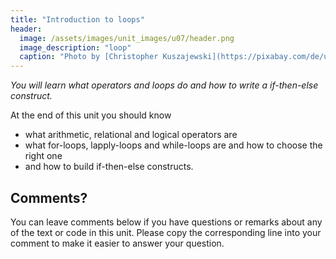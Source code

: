 ```yaml
---
title: "Introduction to loops"
header:
  image: /assets/images/unit_images/u07/header.png
  image_description: "loop"
  caption: "Photo by [Christopher Kuszajewski](https://pixabay.com/de/users/kuszapro-369349/?utm_source=link-attribution&amp;utm_medium=referral&amp;utm_campaign=image&amp;utm_content=583537) [from Pixabay](https://pixabay.com/de/?utm_source=link-attribution&amp;utm_medium=referral&amp;utm_campaign=image&amp;utm_content=583537)"
---
```

*You will learn what operators and loops do and how to write a if-then-else construct.*

<!--more-->

At the end of this unit you should know

* what arithmetic, relational and logical operators are
* what for-loops, lapply-loops and while-loops are and how to choose the right one
* and how to build if-then-else constructs.

## Comments?
You can leave comments below if you have questions or remarks about any of the text or code in this unit.
Please copy the corresponding line into your comment to make it easier to answer your question.

<script src="https://utteranc.es/client.js"
        repo="GeoMOER/moer-base-r"
        issue-term="moer-base-r_unit07"
        theme="github-light"
        crossorigin="anonymous"
        async>
</script>


<!--
## Further reading

add some day

Bild von <a href="https://pixabay.com/de/users/kuszapro-369349/?utm_source=link-attribution&amp;utm_medium=referral&amp;utm_campaign=image&amp;utm_content=583537">Christopher Kuszajewski</a> auf <a href="https://pixabay.com/de/?utm_source=link-attribution&amp;utm_medium=referral&amp;utm_campaign=image&amp;utm_content=583537">Pixabay</a>
-->
